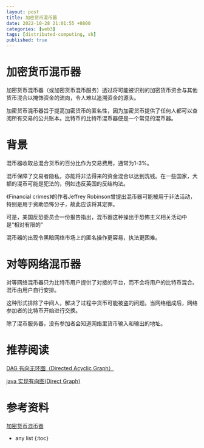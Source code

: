 ```yaml
---
layout: post
title: 加密货币混币器
date: 2022-10-28 21:01:55 +0800
categories: [web3]
tags: [distributed-computing, sh]
published: true
---
```


# 加密货币混币器

加密货币混币器（或加密货币混币服务）透过将可能被识别的加密货币资金与其他货币混合以掩饰资金的流向，令人难以追溯资金的源头。

加密货币混币器旨于提高加密货币的匿名性，因为加密货币提供了任何人都可以查阅所有交易的公共账本。比特币的比特币混币器便是一个常见的混币器。

# 背景

混币器收取总混合货币的百分比作为交易费用，通常为1-3%。

混币保障了交易者隐私，亦能将非法得来的资金混合以达到洗钱。在一些国家，大额的混币可能是犯法的，例如违反英国的反结构法。

《Financial crimes》的作者Jeffrey Robinson曾提出混币器可能被用于非法活动，特别是用于资助恐怖分子，故此应该将其定罪。

可是，美国反恐委员会一份报告指出，混币器这种操出于恐怖主义相关活动中是“相对有限的”

混币器的出现令黑暗网络市场上的匿名操作更容易，执法更困难。

# 对等网络混币器

对等网络混币器只为比特币用户提供了对接的平台，而不会将用户的比特币混合。混币由用户自行安排。

这种形式排除了中间人，解决了过程中货币可能被盗的问题。当网络组成后，网络参加者的比特币开始进行交换。

除了混币服务器，没有参加者会知道网络里货币输入和输出的地址。

# 推荐阅读

[DAG 有向无环图（Directed Acyclic Graph）](https://houbb.github.io/2020/01/23/data-struct-learn-03-dag)

[java 实现有向图(Direct Graph)](https://houbb.github.io/2020/01/23/data-struct-learn-03-direct-graph)

# 参考资料

[加密货币混币器](https://zh.wikipedia.org/zh-cn/%E5%8A%A0%E5%AF%86%E8%B2%A8%E5%B9%A3%E6%B7%B7%E5%B9%A3%E5%99%A8)

* any list
{:toc}